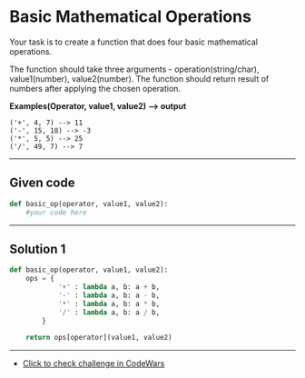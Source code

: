 # Basic Mathematical Operations

Your task is to create a function that does four basic mathematical operations.

The function should take three arguments - operation(string/char), value1(number), value2(number).
The function should return result of numbers after applying the chosen operation.

**Examples(Operator, value1, value2) --> output**
```
('+', 4, 7) --> 11
('-', 15, 18) --> -3
('*', 5, 5) --> 25
('/', 49, 7) --> 7
```

---

## Given code
```python
def basic_op(operator, value1, value2):
    #your code here
```

---

## Solution 1
```python
def basic_op(operator, value1, value2):
    ops = {
            '+' : lambda a, b: a + b,
            '-' : lambda a, b: a - b,
            '*' : lambda a, b: a * b,
            '/' : lambda a, b: a / b,
        }
    
    return ops[operator](value1, value2)
```

---

- [Click to check challenge in CodeWars](https://www.codewars.com/kata/57356c55867b9b7a60000bd7)